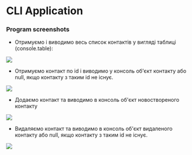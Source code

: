 # CLI Application

### Program screenshots

- Отримуємо і виводимо весь список контактів у вигляді таблиці (console.table):

<img src="https://i.ibb.co/y49mS5w/list.jpg"/>

- Отримуємо контакт по id і виводимо у консоль об'єкт контакту або null, якщо контакту з таким id не існує.

<img src="https://i.ibb.co/b2nDq13/get.jpg"/>

- Додаємо контакт та виводимо в консоль об'єкт новоствореного контакту

<img src="https://i.ibb.co/D81hM5d/add.jpg"/>

- Видаляємо контакт та виводимо в консоль об'єкт видаленого контакту або null, якщо контакту з таким id не існує.

<img src="https://i.ibb.co/YN0g75y/remove.jpg"/>
